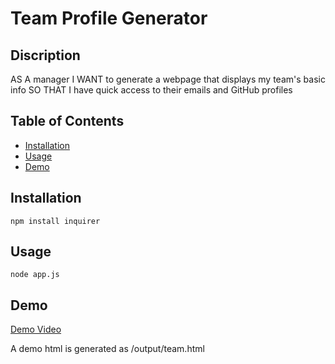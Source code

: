 # Team Profile Generator

## Discription

AS A manager
I WANT to generate a webpage that displays my team's basic info
SO THAT I have quick access to their emails and GitHub profiles

## Table of Contents

* [Installation](#installation)
* [Usage](#usage)
* [Demo](#demo)

## Installation

```
npm install inquirer
```

## Usage

```
node app.js
```

## Demo

[Demo Video](https://drive.google.com/file/d/1lWo_oFURW3nmUbzgSSwwdscoJOYB2Nn0/view)

A demo html is generated as /output/team.html
